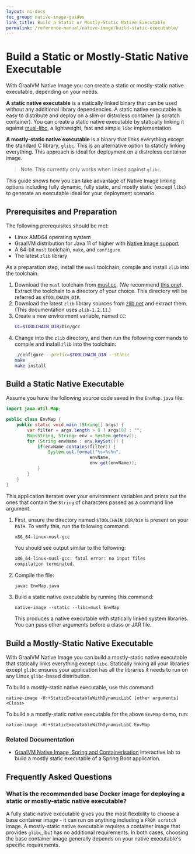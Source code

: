 ```yaml
---
layout: ni-docs
toc_group: native-image-guides
link_title: Build a Static or Mostly-Static Native Executable
permalink: /reference-manual/native-image/build-static-executable/
---
```


# Build a Static or Mostly-Static Native Executable

With GraalVM Native Image you can create a static or mostly-static native executable, depending on your needs. 

**A static native executable** is a statically linked binary that can be used without any additional library dependencies.
A static native executable is easy to distribute and deploy on a slim or distroless container (a scratch container).
You can create a static native executable by statically linking it against [musl-libc](https://musl.libc.org/), a lightweight, fast and simple `libc` implementation.

**A mostly-static native executable** is a binary that links everything except the standard C library, `glibc`. This is an alternative option to staticly linking everything.
This approach is ideal for deployment on a distroless container image.

> Note: This currently only works when linked against `glibc`.

This guide shows how you can take advantage of Native Image linking options including fully dynamic, fully static, and mostly static (except `libc`) to generate an executable ideal for your deployment scenario.

## Prerequisites and Preparation

The following prerequisites should be met:

- Linux AMD64 operating system
- GraalVM distribution for Java 11 of higher with [Native Image support](../README.md#install-native-image)
- A 64-bit `musl` toolchain, `make`, and `configure`
- The latest `zlib` library
 
As a preparation step, install the `musl` toolchain, compile and install `zlib` into the toolchain.

1. Download the `musl` toolchain from [musl.cc](https://musl.cc/). (We recommend [this one](http://more.musl.cc/10/x86_64-linux-musl/x86_64-linux-musl-native.tgz)). Extract the toolchain to a directory of your choice. This directory will be referred as `$TOOLCHAIN_DIR`.
2. Download the latest `zlib` library sources from [zlib.net](https://zlib.net/) and extract them. (This documentation uses `zlib-1.2.11`.)
3. Create a new environment variable, named `CC`:
    ```bash
    CC=$TOOLCHAIN_DIR/bin/gcc
    ```
4. Change into the `zlib` directory, and then run the following commands to compile and install `zlib` into the toolchain:
    ```bash
    ./configure --prefix=$TOOLCHAIN_DIR --static
    make
    make install
    ```

## Build a Static Native Executable

Assume you have the following source code saved in the `EnvMap.java` file:

```java
import java.util.Map;

public class EnvMap {
    public static void main (String[] args) {
        var filter = args.length > 0 ? args[0] : "";
        Map<String, String> env = System.getenv();
        for (String envName : env.keySet()) {
            if(envName.contains(filter)) {
                System.out.format("%s=%s%n",
                                envName,
                                env.get(envName));
            }
        }
    }
}
```

This application iterates over your environment variables and prints out the ones that contain the `String` of characters passed as a command line argument.

1. First, ensure the directory named `$TOOLCHAIN_DIR/bin` is present on your `PATH`.
    To verify this, run the following command:
    ```bash
    x86_64-linux-musl-gcc
    ```
    You should see output similar to the following:
    ```bash
    x86_64-linux-musl-gcc: fatal error: no input files
    compilation terminated.
    ```
2. Compile the file:
    ```shell
    javac EnvMap.java
    ```

3. Build a static native executable by running this command:
    ```shell
    native-image --static --libc=musl EnvMap
    ```
    This produces a native executable with statically linked system libraries.
    You can pass other arguments before a class or JAR file.

## Build a Mostly-Static Native Executable

With GraalVM Native Image you can build a mostly-static native executable that statically links everything except `libc`.
Statically linking all your libraries except `glibc` ensures your application has all the libraries it needs to run on any Linux `glibc`-based distribution.

To build a mostly-static native executable, use this command:

```shell
native-image -H:+StaticExecutableWithDynamicLibC [other arguments] <Class>
```

To build a  a mostly-static native executable for the above `EnvMap` demo, run:

```shell
native-image -H:+StaticExecutableWithDynamicLibC EnvMap
```

### Related Documentation

* [GraalVM Native Image, Spring and Containerisation](https://luna.oracle.com/lab/fdfd090d-e52c-4481-a8de-dccecdca7d68/steps#step-6-building-a-mostly-static-executable--packaging-it-in-a-distroless-image) interactive lab to build a mostly static executable of a Spring Boot application.

## Frequently Asked Questions

### What is the recommended base Docker image for deploying a static or mostly-static native executable?

A fully static native executable gives you the most flexibility to choose a base container image - it can run on anything including a `FROM scratch` image.
A mostly-static native executable requires a container image that provides `glibc`, but has no additional requirements.
In both cases, choosing the base container image generally depends on your native executable's specific requirements.
